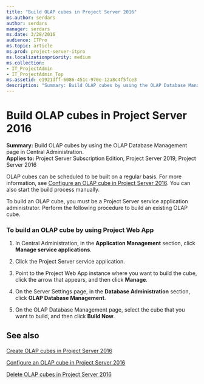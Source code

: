 ```yaml
---
title: "Build OLAP cubes in Project Server 2016"
ms.author: serdars
author: serdars
manager: serdars
ms.date: 3/28/2016
audience: ITPro
ms.topic: article
ms.prod: project-server-itpro
ms.localizationpriority: medium
ms.collection:
- IT_ProjectAdmin
- IT_ProjectAdmin_Top
ms.assetid: e1921dff-6086-451c-970e-12a8c4f5fce3
description: "Summary: Build OLAP cubes by using the OLAP Database Management page in Central Administration."
---
```


# Build OLAP cubes in Project Server 2016

**Summary:** Build OLAP cubes by using the OLAP Database Management page in Central Administration.<br/>
**Applies to:** Project Server Subscription Edition, Project Server 2019, Project Server 2016
  
OLAP cubes can be scheduled to be built on a regular basis. For more information, see [Configure an OLAP cube in Project Server 2016](configure-an-olap-cube-in-project-server-2016.md). You can also start the build process manually.
  
To build an OLAP cube, you must be a Project Server service application administrator. Perform the following procedure to build an existing OLAP cube.
  
### To build an OLAP cube by using Project Web App

1. In Central Administration, in the **Application Management** section, click **Manage service applications**.
    
2. Click the Project Server service application.
    
3. Point to the Project Web App instance where you want to build the cube, click the arrow that appears, and then click **Manage**.
    
4. On the Server Settings page, in the **Database Administration** section, click **OLAP Database Management**.
    
5. On the OLAP Database Management page, select the cube that you want to build, and then click **Build Now**.
    
## See also

#### 

[Create OLAP cubes in Project Server 2016](create-olap-cubes-in-project-server-2016.md)
  
[Configure an OLAP cube in Project Server 2016](configure-an-olap-cube-in-project-server-2016.md)
  
[Delete OLAP cubes in Project Server 2016](delete-olap-cubes-in-project-server-2016.md)

